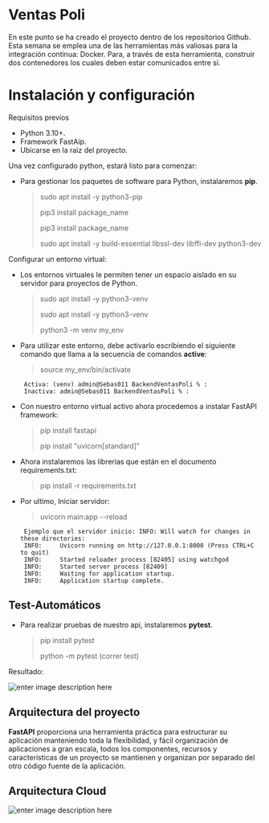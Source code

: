 # Ventas Poli

En este punto se ha creado el proyecto dentro de los repositorios Github. Esta semana se
emplea una de las herramientas más valiosas para la integración continua: Docker. Para, a
través de esta herramienta, construir dos contenedores los cuales deben estar comunicados
entre sí.

# Instalación y configuración

Requisitos previos

- Python 3.10+.
- Framework FastAip.
- Ubicarse en la raiz del proyecto.

Una vez configurado python, estará listo para comenzar:

- Para gestionar los paquetes de software para Python, instalaremos **pip**.

	> sudo apt install -y python3-pip
	> 
	> pip3 install package_name
	> 
	> pip3 install package_name
	> 
	> sudo apt install -y build-essential libssl-dev libffi-dev python3-dev

Configurar un entorno virtual:

- Los entornos virtuales le permiten tener un espacio aislado en su servidor para proyectos de Python.
	> sudo apt install -y python3-venv
	> 
	> sudo apt install -y python3-venv
	> 
	> python3 -m venv my_env

- Para utilizar este entorno, debe activarlo escribiendo el siguiente comando que llama a la secuencia de comandos **active**:
	> source my_env/bin/activate
	> 
       Activa: (venv) admin@Sebas011 BackendVentasPoli % :
       Inactiva: admin@Sebas011 BackendVentasPoli % : 	

- Con nuestro entorno virtual activo ahora procedemos a instalar FastAPI framework:
	> pip install fastapi
	> 
	> pip install "uvicorn[standard]"

- Ahora instalaremos las librerías que están en el documento requirements.txt:
	> pip install -r requirements.txt
 
 - Por ultimo, Iniciar servidor:
	> uvicorn main:app --reload
	>
        Ejemplo que el servidor inicio: INFO: Will watch for changes in these directories:
        INFO:     Uvicorn running on http://127.0.0.1:8000 (Press CTRL+C to quit)
        INFO:     Started reloader process [82405] using watchgod
        INFO:     Started server process [82409]
        INFO:     Waiting for application startup.
        INFO:     Application startup complete.
        
## Test-Automáticos

- Para realizar pruebas de nuestro api, instalaremos **pytest**.

	> pip install pytest
	>
	> python -m pytest (correr test)

Resultado:
	
![enter image description here](https://i.postimg.cc/gjnJg3Vv/Whats-App-Image-2022-11-07-at-1-48-25-PM.jpg)

## Arquitectura del proyecto

**FastAPI** proporciona una herramienta práctica para estructurar su aplicación manteniendo toda la flexibilidad, y fácil organización de aplicaciones a gran escala, todos los componentes, recursos y características de un proyecto se mantienen y organizan por separado del otro código fuente de la aplicación.

## Arquitectura Cloud
![enter image description here](https://i.postimg.cc/76gWvzm2/Whats-App-Image-2022-11-06-at-5-38-18-PM.jpg)

